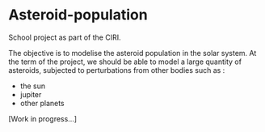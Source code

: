 # Asteroid-population
 
School project as part of the CIRI. 

The objective is to modelise the asteroid population in the solar system. At the term of the project, we should be able to model a large quantity of asteroids, subjected to perturbations from other bodies such as :

- the sun
- jupiter
- other planets

[Work in progress...]
